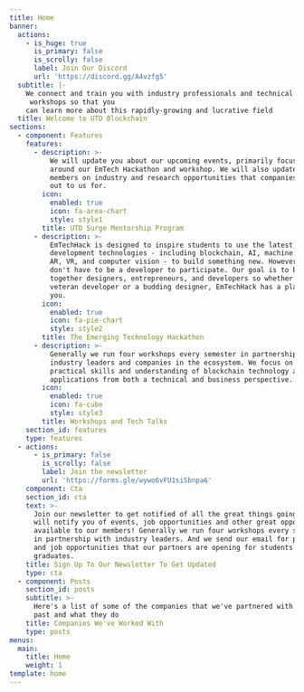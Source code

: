 ```yaml
---
title: Home
banner:
  actions:
    - is_huge: true
      is_primary: false
      is_scrolly: false
      label: Join Our Discord
      url: 'https://discord.gg/A4vzfg5'
  subtitle: |-
    We connect and train you with industry professionals and technical
     workshops so that you 
    can learn more about this rapidly-growing and lucrative field
  title: Welcome to UTD Blockchain
sections:
  - component: Features
    features:
      - description: >-
          We will update you about our upcoming events, primarily focusing
          around our EmTech Hackathon and workshop. We will also update our
          members on industry and research opportunities that companies reach
          out to us for.
        icon:
          enabled: true
          icon: fa-area-chart
          style: style1
        title: UTD Surge Mentorship Program
      - description: >-
          EmTechHack is designed to inspire students to use the latest
          development technologies - including blockchain, AI, machine learning,
          AR, VR, and computer vision - to build something new. However, you
          don't have to be a developer to participate. Our goal is to bring
          together designers, entrepreneurs, and developers so whether you're a
          veteran developer or a budding designer, EmTechHack has a place for
          you.
        icon:
          enabled: true
          icon: fa-pie-chart
          style: style2
        title: The Emerging Technology Hackathon
      - description: >-
          Generally we run four workshops every semester in partnership with
          industry leaders and companies in the ecosystem. We focus on teaching
          practical skills and understanding of blockchain technology and
          applications from both a technical and business perspective.
        icon:
          enabled: true
          icon: fa-cube
          style: style3
        title: Workshops and Tech Talks
    section_id: features
    type: features
  - actions:
      - is_primary: false
        is_scrolly: false
        label: Join the newsletter
        url: 'https://forms.gle/wywo6vFU1siSbnpa6'
    component: Cta
    section_id: cta
    text: >-
      Join our newsletter to get notified of all the great things going on! We
      will notify you of events, job opportunities and other great opportunities
      available to our members! Generally we run four workshops every semester
      in partnership with industry leaders. And we send our email for projects
      and job opportunities that our partners are opening for students and
      graduates.
    title: Sign Up To Our Newsletter To Get Updated
    type: cta
  - component: Posts
    section_id: posts
    subtitle: >-
      Here's a list of some of the companies that we've partnered with in the
      past and what they do
    title: Companies We've Worked With
    type: posts
menus:
  main:
    title: Home
    weight: 1
template: home
---
```


